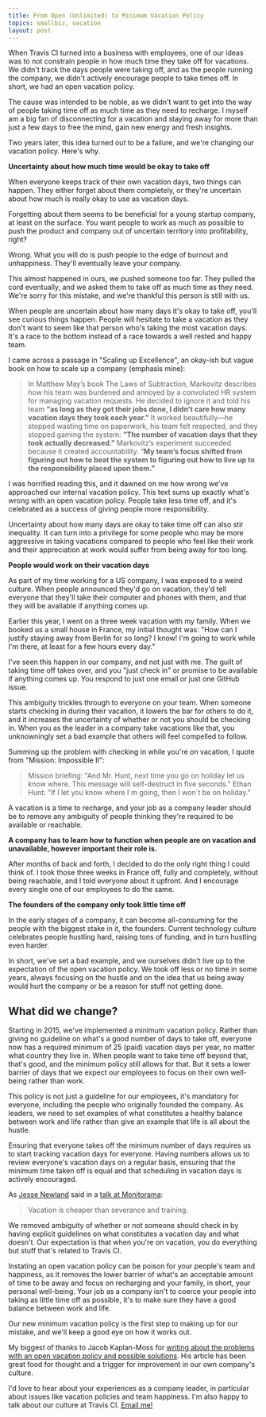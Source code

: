 ```yaml
---
title: From Open (Unlimited) to Minimum Vacation Policy
topics: smallbiz, vacation
layout: post
---
```

When Travis CI turned into a business with employees, one of our ideas was to
not constrain people in how much time they take off for vacations. We didn't
track the days people were taking off, and as the people running the company, we
didn't actively encourage people to take times off. In short, we had an open
vacation policy.

The cause was intended to be noble, as we didn't want to get into the way of
people taking time off as much time as they need to recharge. I myself am a big
fan of disconnecting for a vacation and staying away for more than just a few
days to free the mind, gain new energy and fresh insights.

Two years later, this idea turned out to be a failure, and we're changing our
vacation policy. Here's why.

**Uncertainty about how much time would be okay to take off**

When everyone keeps track of their own vacation days, two things can happen.
They either forget about them completely, or they're uncertain about how much is
really okay to use as vacation days.

Forgetting about them seems to be beneficial for a young startup company, at
least on the surface. You want people to work as much as possible to push the
product and company out of uncertain territory into profitability, right?

Wrong. What you will do is push people to the edge of burnout and unhappiness.
They'll eventually leave your company.

This almost happened in ours, we pushed someone too far. They pulled the cord
eventually, and we asked them to take off as much time as they need. We're sorry
for this mistake, and we're thankful this person is still with us.

When people are uncertain about how many days it's okay to take off, you'll see
curious things happen. People will hesitate to take a vacation as they don't
want to seem like that person who's taking the most vacation days. It's a race
to the bottom instead of a race towards a well rested and happy team.

I came across a passage in "Scaling up Excellence", an okay-ish but vague book
on how to scale up a company (emphasis mine):

> In Matthew May’s book The Laws of Subtraction, Markovitz describes how his
> team was burdened and annoyed by a convoluted HR system for managing vacation
> requests. He decided to ignore it and told his team **“as long as they got
> their jobs done, I didn’t care how many vacation days they took each year.”**
> It worked beautifully—he stopped wasting time on paperwork, his team felt
> respected, and they stopped gaming the system: **“The number of vacation days
> that they took actually decreased.”** Markovitz’s experiment succeeded because
> it created accountability. “**My team’s focus shifted from figuring out how to
> beat the system to figuring out how to live up to the responsibility placed
> upon them."**

I was horrified reading this, and it dawned on me how wrong we've approached our
internal vacation policy. This text sums up exactly what's wrong with an open
vacation policy. People take less time off, and it's celebrated as a success of
giving people more responsibility.

Uncertainty about how many days are okay to take time off can also stir
inequality. It can turn into a privilege for some people who may be more
aggressive in taking vacations compared to people who feel like their work and
their appreciation at work would suffer from being away for too long.

**People would work on their vacation days**

As part of my time working for a US company, I was exposed to a weird culture.
When people announced they'd go on vacation, they'd tell everyone that they'll
take their computer and phones with them, and that they will be available if
anything comes up.

Earlier this year, I went on a three week vacation with my family. When we
booked us a small house in France, my initial thought was: "How can I justify
staying away from Berlin for so long? I know! I'm going to work while I'm there,
at least for a few hours every day."

I've seen this happen in our company, and not just with me. The guilt of taking
time off takes over, and you "just check in" or promise to be available if
anything comes up. You respond to just one email or just one GitHub issue.

This ambiguity trickles through to everyone on your team. When someone starts
checking in during their vacation, it lowers the bar for others to do it, and it
increases the uncertainty of whether or not you should be checking in. When you
as the leader in a company take vacations like that, you unknowningly set a bad
example that others will feel compelled to follow.

Summing up the problem with checking in while you're on vacation, I quote from
"Mission: Impossible II":

> Mission briefing: "And Mr. Hunt, next time you go on holiday let us know
> where. This message will self-destruct in five seconds." Ethan Hunt: "If I let
> you know where I´m going, then I won´t be on holiday."

A vacation is a time to recharge, and your job as a company leader should be to
remove any ambiguity of people thinking they're required to be available or
reachable.

**A company has to learn how to function when people are on vacation and
unavailable, however important their role is.**

After months of back and forth, I decided to do the only right thing I could
think of. I took those three weeks in France off, fully and completely, without
being reachable, and I told everyone about it upfront. And I encourage every
single one of our employees to do the same.

**The founders of the company only took little time off**

In the early stages of a company, it can become all-consuming for the people
with the biggest stake in it, the founders. Current technology culture
celebrates people hustling hard, raising tons of funding, and in turn hustling
even harder.

In short, we've set a bad example, and we ourselves didn't live up to the
expectation of the open vacation policy. We took off less or no time in some
years, always focusing on the hustle and on the idea that us being away would
hurt the company or be a reason for stuff not getting done.

## What did we change?

Starting in 2015, we've implemented a minimum vacation policy. Rather than
giving no guideline on what's a good number of days to take off, everyone now
has a required minimum of 25 (paid) vacation days per year, no matter what
country they live in. When people want to take time off beyond that, that's
good, and the minimum policy still allows for that. But it sets a lower barrier
of days that we expect our employees to focus on their own well-being rather
than work.

This policy is not just a guideline for our employees, it's mandatory for
everyone, including the people who originally founded the company. As leaders,
we need to set examples of what constitutes a healthy balance between work and
life rather than give an example that life is all about the hustle.

Ensuring that everyone takes off the minimum number of days requires us to start
tracking vacation days for everyone. Having numbers allows us to review
everyone's vacation days on a regular basis, ensuring that the minimum time
taken off is equal and that scheduling in vacation days is actively encouraged.

As [Jesse Newland](https://twitter.com/jnewland) said in a [talk at
Monitorama](https://speakerdeck.com/jnewland/optimizing-ops-for-happiness):

> Vacation is cheaper than severance and training.

We removed ambiguity of whether or not someone should check in by having
explicit guidelines on what constitutes a vacation day and what doesn't. Our
expectation is that when you're on vacation, you do everything but stuff that's
related to Travis CI.

Instating an open vacation policy can be poison for your people's team and
happiness, as it removes the lower barrier of what's an acceptable amount of
time to be away and focus on recharging and your family, in short, your personal
well-being. Your job as a company isn't to coerce your people into taking as
little time off as possible, it's to make sure they have a good balance between
work and life.

Our new minimum vacation policy is the first step to making up for our mistake,
and we'll keep a good eye on how it works out.

My biggest of thanks to Jacob Kaplan-Moss for [writing about the problems with
an open vacation policy and possible
solutions](http://jacobian.org/writing/unlimited-vacation/). His article has
been great food for thought and a trigger for improvement in our own company's
culture.

I'd love to hear about your experiences as a company leader, in particular about
issues like vacation policies and team happiness. I'm also happy to talk about
our culture at Travis CI. [Email me!](mailto:meyer@paperplanes.de)

